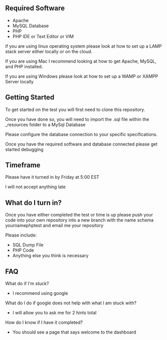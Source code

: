 ## Required Software

- Apache
- MySQL Database
- PHP
- PHP IDE or Text Editor or VIM

if you are using linux operating system please look at how to set up a LAMP stack server either locally or on the cloud. 

If you are using Mac I recommend looking at how to get Apache, MySQL, and PHP installed. 

If you are using Windows please look at how to set up a WAMP or XAMPP Server locally 

## Getting Started
To get started on the test you will first need to clone this repository.

Once you have done so, you will need to import the .sql file within the _resources folder to a MySql Database

Please configure the database connection to your specific specifications. 

Once you have the required software and database connected please get started debugging

## Timeframe

Please have it turned in by Friday at 5:00 EST 

I will not accept anything late 

## What do I turn in?

Once you have either completed the test or time is up please push your code into your own repository into a new branch with the name schema yournamephptest and email me your repository

Please include:

- SQL Dump File
- PHP Code
- Anything else you think is necessary 

## FAQ

What do if I'm stuck?

- I recommend using google

What do I do if google does not help with what I am stuck with?

- I will allow you to ask me for 2 hints total

How do I know if I have it completed?

- You should see a page that says welcome to the dashboard <your name>

